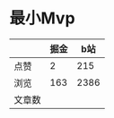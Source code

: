 # 最小Mvp

|        | 掘金 | b站  |
| ------ | ---- | ---- |
| 点赞   | 2    |  215   |
| 浏览   | 163    |  2386    |
| 文章数 |     |     |


